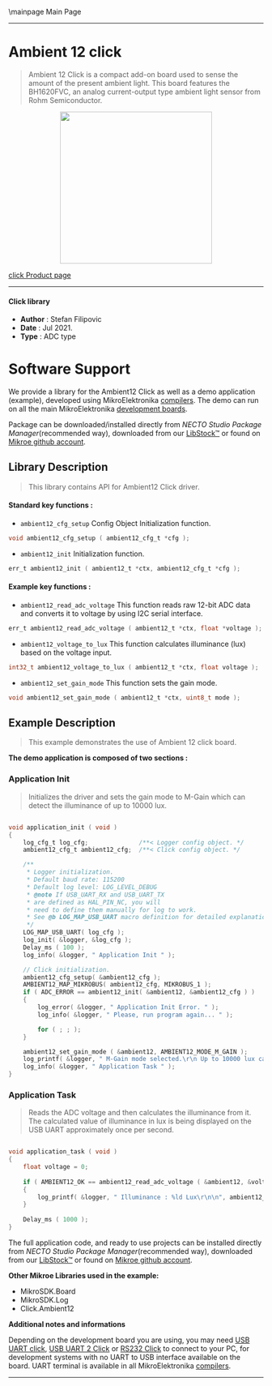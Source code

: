 \mainpage Main Page

---
# Ambient 12 click

> Ambient 12 Click is a compact add-on board used to sense the amount of the present ambient light. This board features the BH1620FVC, an analog current-output type ambient light sensor from Rohm Semiconductor.

<p align="center">
  <img src="https://download.mikroe.com/images/click_for_ide/ambient12_click.png" height=300px>
</p>

[click Product page](https://www.mikroe.com/ambient-12-click)

---


#### Click library

- **Author**        : Stefan Filipovic
- **Date**          : Jul 2021.
- **Type**          : ADC type


# Software Support

We provide a library for the Ambient12 Click
as well as a demo application (example), developed using MikroElektronika
[compilers](https://www.mikroe.com/necto-studio).
The demo can run on all the main MikroElektronika [development boards](https://www.mikroe.com/development-boards).

Package can be downloaded/installed directly from *NECTO Studio Package Manager*(recommended way), downloaded from our [LibStock&trade;](https://libstock.mikroe.com) or found on [Mikroe github account](https://github.com/MikroElektronika/mikrosdk_click_v2/tree/master/clicks).

## Library Description

> This library contains API for Ambient12 Click driver.

#### Standard key functions :

- `ambient12_cfg_setup` Config Object Initialization function.
```c
void ambient12_cfg_setup ( ambient12_cfg_t *cfg );
```

- `ambient12_init` Initialization function.
```c
err_t ambient12_init ( ambient12_t *ctx, ambient12_cfg_t *cfg );
```

#### Example key functions :

- `ambient12_read_adc_voltage` This function reads raw 12-bit ADC data and converts it to voltage by using I2C serial interface.
```c
err_t ambient12_read_adc_voltage ( ambient12_t *ctx, float *voltage );
```

- `ambient12_voltage_to_lux` This function calculates illuminance (lux) based on the voltage input.
```c
int32_t ambient12_voltage_to_lux ( ambient12_t *ctx, float voltage );
```

- `ambient12_set_gain_mode` This function sets the gain mode.
```c
void ambient12_set_gain_mode ( ambient12_t *ctx, uint8_t mode );
```

## Example Description

> This example demonstrates the use of Ambient 12 click board.

**The demo application is composed of two sections :**

### Application Init

> Initializes the driver and sets the gain mode to M-Gain which can detect the illuminance of up to 10000 lux.

```c

void application_init ( void )
{
    log_cfg_t log_cfg;              /**< Logger config object. */
    ambient12_cfg_t ambient12_cfg;  /**< Click config object. */

    /** 
     * Logger initialization.
     * Default baud rate: 115200
     * Default log level: LOG_LEVEL_DEBUG
     * @note If USB_UART_RX and USB_UART_TX 
     * are defined as HAL_PIN_NC, you will 
     * need to define them manually for log to work. 
     * See @b LOG_MAP_USB_UART macro definition for detailed explanation.
     */
    LOG_MAP_USB_UART( log_cfg );
    log_init( &logger, &log_cfg );
    Delay_ms ( 100 );
    log_info( &logger, " Application Init " );

    // Click initialization.
    ambient12_cfg_setup( &ambient12_cfg );
    AMBIENT12_MAP_MIKROBUS( ambient12_cfg, MIKROBUS_1 );
    if ( ADC_ERROR == ambient12_init( &ambient12, &ambient12_cfg ) )
    {
        log_error( &logger, " Application Init Error. " );
        log_info( &logger, " Please, run program again... " );

        for ( ; ; );
    }

    ambient12_set_gain_mode ( &ambient12, AMBIENT12_MODE_M_GAIN );
    log_printf( &logger, " M-Gain mode selected.\r\n Up to 10000 lux can be measured.\r\n" );
    log_info( &logger, " Application Task " );
}

```

### Application Task

> Reads the ADC voltage and then calculates the illuminance from it.
> The calculated value of illuminance in lux is being displayed on the USB UART approximately once per second. 

```c

void application_task ( void )
{
    float voltage = 0;
    
    if ( AMBIENT12_OK == ambient12_read_adc_voltage ( &ambient12, &voltage ) )
    {
        log_printf( &logger, " Illuminance : %ld Lux\r\n\n", ambient12_voltage_to_lux( &ambient12, voltage ) );
    }
    
    Delay_ms ( 1000 );
}

```

The full application code, and ready to use projects can be installed directly from *NECTO Studio Package Manager*(recommended way), downloaded from our [LibStock&trade;](https://libstock.mikroe.com) or found on [Mikroe github account](https://github.com/MikroElektronika/mikrosdk_click_v2/tree/master/clicks).

**Other Mikroe Libraries used in the example:**

- MikroSDK.Board
- MikroSDK.Log
- Click.Ambient12

**Additional notes and informations**

Depending on the development board you are using, you may need
[USB UART click](https://www.mikroe.com/usb-uart-click),
[USB UART 2 Click](https://www.mikroe.com/usb-uart-2-click) or
[RS232 Click](https://www.mikroe.com/rs232-click) to connect to your PC, for
development systems with no UART to USB interface available on the board. UART
terminal is available in all MikroElektronika
[compilers](https://shop.mikroe.com/compilers).

---

